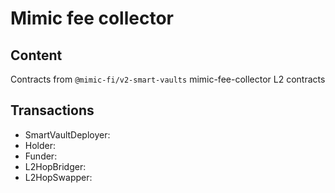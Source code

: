 # Mimic fee collector

## Content

Contracts from `@mimic-fi/v2-smart-vaults` mimic-fee-collector L2 contracts

## Transactions

- SmartVaultDeployer: 
- Holder: 
- Funder: 
- L2HopBridger: 
- L2HopSwapper: 
